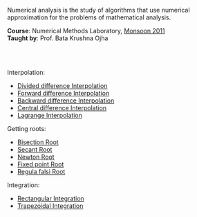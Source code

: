 Numerical analysis is the study of algorithms that use numerical approximation
for the problems of mathematical analysis.

**Course**: Numerical Methods Laboratory, [Monsoon 2011]<br>
**Taught by**: Prof. Bata Krushna Ojha

[Monsoon 2011]: https://github.com/nitrece/semester-3

<br>
<br>

Interpolation:
- [Divided difference Interpolation](https://github.com/cppf/divided-difference-interpolation)
- [Forward difference Interpolation](https://github.com/cppf/forward-difference-interpolation)
- [Backward difference Interpolation](https://github.com/cppf/backward-difference-interpolation)
- [Central difference Interpolation](https://github.com/cppf/central-difference-interpolation)
- [Lagrange Interpolation](https://github.com/cppf/lagrange-interpolation)

Getting roots:
- [Bisection Root](https://github.com/cppf/bisection-root)
- [Secant Root](https://github.com/cppf/secant-root)
- [Newton Root](https://github.com/cppf/newton-root)
- [Fixed point Root](https://github.com/cppf/fixed-point-root)
- [Regula falsi Root](https://github.com/cppf/regula-falsi-root)

Integration:
- [Rectangular Integration](https://github.com/cppf/rectangular-integration)
- [Trapezoidal Integration](https://github.com/cppf/trapezoidal-integration)

